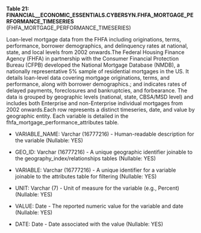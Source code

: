 **Table 21: FINANCIAL__ECONOMIC_ESSENTIALS.CYBERSYN.FHFA_MORTGAGE_PERFORMANCE_TIMESERIES** (FHFA_MORTGAGE_PERFORMANCE_TIMESERIES)

Loan-level mortgage data from the FHFA including originations, terms, performance, borrower demographics, and delinquency rates at national, state, and local levels from 2002 onwards.The Federal Housing Finance Agency (FHFA) in partnership with the Consumer Financial Protection Bureau (CFPB) developed the National Mortgage Database (NMDB), a nationally representative 5% sample of residential mortgages in the US. It details loan-level data covering mortgage originations, terms, and performance, along with borrower demographics.; and indicates rates of delayed payments, foreclosures and bankruptcies, and forbearance. The data is grouped by geographic levels (national, state, CBSA/MSD level) and includes both Enterprise and non-Enterprise individual mortgages from 2002 onwards.Each row represents a distinct timeseries, date, and value by geographic entity. Each variable is detailed in the fhfa_mortgage_performance_attributes table.

- VARIABLE_NAME: Varchar (16777216) - Human-readable description for the variable (Nullable: YES)

- GEO_ID: Varchar (16777216) - A unique geographic identifier joinable to the geography_index/relationships tables (Nullable: YES)

- VARIABLE: Varchar (16777216) - A unique identifier for a variable joinable to the attributes table for filtering (Nullable: YES)

- UNIT: Varchar (7) - Unit of measure for the variable (e.g., Percent) (Nullable: YES)

- VALUE: Date - The reported numeric value for the variable and date (Nullable: YES)

- DATE: Date - Date associated with the value (Nullable: YES)

